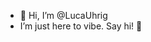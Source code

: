 - 👋 Hi, I’m @LucaUhrig
-  I’m just here to vibe. Say hi! 👋


<!---
LucaUhrig/LucaUhrig is a ✨ special ✨ repository because its `README.md` (this file) appears on your GitHub profile.
You can click the Preview link to take a look at your changes.
--->
